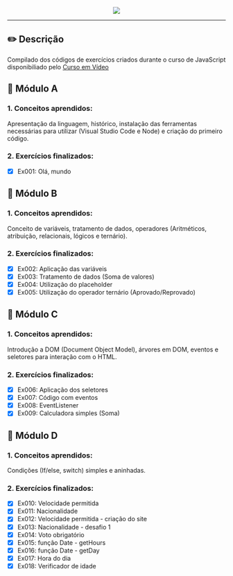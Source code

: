 <p align="center" width=40px heigth=40px>
  <img src="https://user-images.githubusercontent.com/62821027/152442729-f9c201ed-8482-4f85-a70f-3d21266a7494.png">
</p>

***
## ✏️ Descrição
Compilado dos códigos de exercícios criados durante o curso de JavaScript disponibiliado pelo [Curso em Vídeo](https://www.youtube.com/c/CursoemV%C3%ADdeo)

## 📘 Módulo A 

<h3>1. Conceitos aprendidos: </h3>

Apresentação da linguagem, histórico, instalação das ferramentas necessárias para utilizar (Visual Studio Code e Node) e criação do primeiro código.

<h3>2. Exercícios finalizados: </h3>

- [x]  Ex001: Olá, mundo

## 📘 Módulo B

<h3>1. Conceitos aprendidos: </h3>

Conceito de variáveis, tratamento de dados, operadores (Aritméticos, atribuição, relacionais, lógicos e ternário).

<h3>2. Exercícios finalizados: </h3>

- [x]  Ex002: Aplicação das variáveis
- [x]  Ex003: Tratamento de dados (Soma de valores)
- [x]  Ex004: Utilização do placeholder
- [x]  Ex005: Utilização do operador ternário (Aprovado/Reprovado)

## 📘 Módulo C

<h3>1. Conceitos aprendidos: </h3>

Introdução a DOM (Document Object Model), árvores em DOM, eventos e seletores para interação com o HTML.

<h3>2. Exercícios finalizados: </h3>

- [x]  Ex006: Aplicação dos seletores
- [x]  Ex007: Código com eventos
- [x]  Ex008: EventListener
- [x]  Ex009: Calculadora simples (Soma)

## 📘 Módulo D

<h3>1. Conceitos aprendidos: </h3>

Condições (If/else, switch) simples e aninhadas.

<h3>2. Exercícios finalizados: </h3>

- [x]  Ex010: Velocidade permitida
- [x]  Ex011: Nacionalidade
- [x]  Ex012: Velocidade permitida - criação do site
- [x]  Ex013: Nacionalidade - desafio 1
- [x]  Ex014: Voto obrigatório
- [x]  Ex015: função Date - getHours
- [x]  Ex016: função Date - getDay
- [x]  Ex017: Hora do dia
- [x]  Ex018: Verificador de idade
